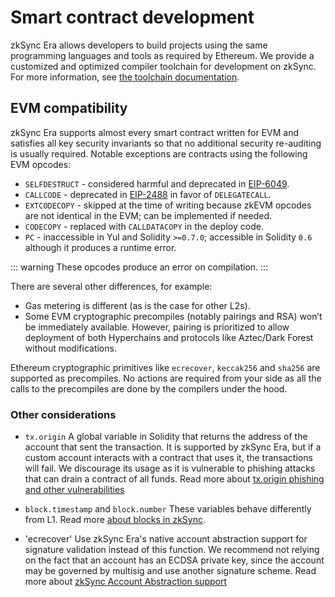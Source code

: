 # Smart contract development

zkSync Era allows developers to build projects using the same programming languages and tools as required by Ethereum.
We provide a customized and optimized compiler toolchain for development on zkSync. For more information, see
[the toolchain documentation](../../compiler-toolchain/overview.md).

## EVM compatibility

zkSync Era supports almost every smart contract written for EVM and satisfies all key security invariants so
that no additional security re-auditing is usually required. Notable exceptions are contracts using
the following EVM opcodes:

- `SELFDESTRUCT` - considered harmful and deprecated in [EIP-6049](https://eips.ethereum.org/EIPS/eip-6049).
- `CALLCODE` - deprecated in [EIP-2488](https://eips.ethereum.org/EIPS/eip-2488) in favor of `DELEGATECALL`.
- `EXTCODECOPY` - skipped at the time of writing because zkEVM opcodes are not identical in the EVM; can be implemented if needed.
- `CODECOPY` - replaced with `CALLDATACOPY` in the deploy code.
- `PC` - inaccessible in Yul and Solidity `>=0.7.0`; accessible in Solidity `0.6` although it produces a runtime error.

::: warning
These opcodes produce an error on compilation.
:::

There are several other differences, for example:

* Gas metering is different (as is the case for other L2s).
* Some EVM cryptographic precompiles (notably pairings and RSA) won’t be immediately available. However, pairing is prioritized to allow deployment of both Hyperchains and protocols like Aztec/Dark Forest without modifications.

Ethereum cryptographic primitives like `ecrecover`, `keccak256` and `sha256` are supported as precompiles.
No actions are required from your side as all the calls to the precompiles are done by the compilers under the hood.

### Other considerations

- `tx.origin` 
A global variable in Solidity that returns the address of the account that sent the transaction.
It is supported by zkSync Era, but if a custom account interacts with a contract that uses it, the transactions will fail.
We discourage its usage as it is vulnerable to phishing attacks that can drain a contract of all funds.
Read more about [tx.origin phishing and other vulnerabilities](https://hackernoon.com/hacking-solidity-contracts-using-txorigin-for-authorization-are-vulnerable-to-phishing)

- `block.timestamp` and `block.number`
These variables behave differently from L1. Read more [about blocks in zkSync](../../developer-guides/transactions/blocks.md#blocks-in-zksync-era).

- 'ecrecover' 
Use zkSync Era's native account abstraction support for signature validation instead of this function. We recommend not relying on the fact that an account has an ECDSA private key, since the account may be governed by multisig and use another signature scheme.
Read more about [zkSync Account Abstraction support](../../developer-guides/aa.md)
